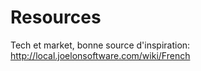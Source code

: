 # Resources

Tech et market, bonne source d'inspiration:
  http://local.joelonsoftware.com/wiki/French

